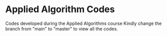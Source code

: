 # Applied Algorithm Codes
Codes developed during the Applied Algorithms course
Kindly change the branch from "main" to "master" to view all the codes.
